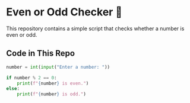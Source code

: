 # Even or Odd Checker 🔢  

This repository contains a simple script that checks whether a number is even or odd.  

## Code in This Repo  
```python
number = int(input("Enter a number: "))  

if number % 2 == 0:  
    print(f"{number} is even.")  
else:  
    print(f"{number} is odd.")  
